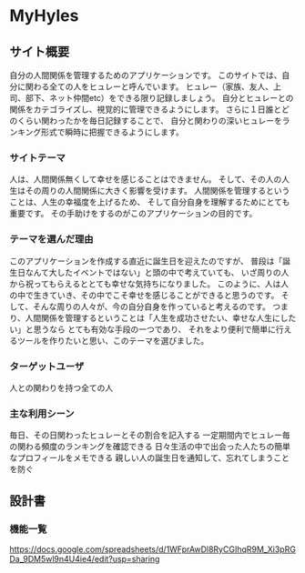 # MyHyles

## サイト概要
自分の人間関係を管理するためのアプリケーションです。
このサイトでは、自分に関わる全ての人をヒュレーと呼んでいます。
ヒュレー（家族、友人、上司、部下、ネット仲間etc）をできる限り記録しましょう。
自分とヒュレーとの関係をカテゴライズし、視覚的に管理できるようにします。
さらに１日誰とどのくらい関わったかを毎日記録することで、
自分と関わりの深いヒュレーをランキング形式で瞬時に把握できるようにします。

### サイトテーマ
人は、人間関係無くして幸せを感じることはできません。
そして、その人の人生はその周りの人間関係に大きく影響を受けます。
人間関係を管理するということは、人生の幸福度を上げるため、
そして自分自身を理解するためにとても重要です。
その手助けをするのがこのアプリケーションの目的です。

### テーマを選んだ理由
このアプリケーションを作成する直近に誕生日を迎えたのですが、
普段は「誕生日なんて大したイベントではない」と頭の中で考えていても、
いざ周りの人から祝ってもらえるととても幸せな気持ちになりました。
このように、人は人の中で生きていき、その中でこそ幸せを感じることができると思うのです。
そして、そんな周りの人々が、今の自分自身を作っていると考えるのです。
つまり、人間関係を管理するということは「人生を成功させたい、幸せな人生にしたい」と思うなら
とても有効な手段の一つであり、
それをより便利で簡単に行えるツールを作りたいと思い、このテーマを選びました。

### ターゲットユーザ
人との関わりを持つ全ての人

### 主な利用シーン
毎日、その日関わったヒュレーとその割合を記入する
一定期間内でヒュレー毎の関わる頻度のランキングを確認できる
日々生活の中で出会った人たちの簡単なプロフィールをメモできる
親しい人の誕生日を通知して、忘れてしまうことを防ぐ

## 設計書

### 機能一覧
https://docs.google.com/spreadsheets/d/1WFprAwDl8RyCGIhqR9M_Xi3pRGDa_9DM5wl9n4U4ie4/edit?usp=sharing
